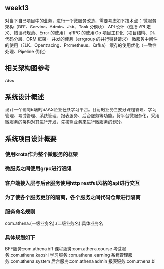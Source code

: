 ## week13
对当下自己项目中的业务，进行一个微服务改造，需要考虑如下技术点：
微服务架构（BFF、Service、Admin、Job、Task 分模块）
API 设计（包括 API 定义、错误码规范、Error 的使用）
gRPC 的使用
Go 项目工程化（项目结构、DI、代码分层、ORM 框架）
并发的使用（errgroup 的并行链路请求）
微服务中间件的使用（ELK、Opentracing、Prometheus、Kafka）
缓存的使用优化（一致性处理、Pipeline 优化）

## 相关架构图参考
/doc

## 系统设计概述
设计一个面向B端的SAAS企业在线学习平台。目前的业务主要分课程管理、学习管理、考试管理、系统管理、报表服务、后台服务等功能。将平台微服务化，采用微服务的架构对其进行开发，先按照业务来进行微服务的划分。
## 系统项目设计概要
### 使用krota作为整个微服务的框架
### 微服务之间使用grpc进行通讯
### 客户端接入层与后台服务使用http restful风格的api进行交互
### 为了使各个服务更好的隔离，各个服务之间代码仓库进行隔离
### 服务命名规则
com.athena.(一级业务名).(二级业务名).具体业务名
### 具体规划如下
BFF服务:com.athena.bff
课程服务:com.athena.course
考试服务:com.athena.kaoshi
学习服务:com.athena.learning
系统管理服务:com.athena.system
后台服务:com.athena.admin
报表服务:com.athena.bi

##